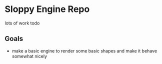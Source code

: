 # Sloppy Engine Repo

lots of work todo

## Goals

 * make a basic engine to render some basic shapes and make it behave somewhat nicely
